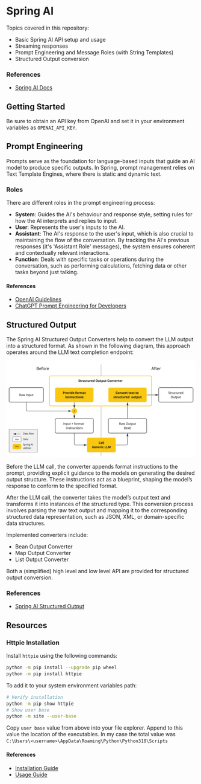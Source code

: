 # Spring AI

Topics covered in this repository:

- Basic Spring AI API setup and usage
- Streaming responses
- Prompt Engineering and Message Roles (with String Templates)
- Structured Output conversion

### References

- [Spring AI Docs](https://docs.spring.io/spring-ai/reference/index.html)

## Getting Started

Be sure to obtain an API key from OpenAI and set it in your environment variables as `OPENAI_API_KEY`.

## Prompt Engineering

Prompts serve as the foundation for language-based inputs that guide an AI model to produce specific outputs. In Spring,
prompt management relies on Text Template Engines, where there is static and dynamic text.

### Roles

There are different roles in the prompt engineering process:

- **System**: Guides the AI's behaviour and response style, setting rules for how the AI interprets and replies to
  input.
- **User**: Represents the user's inputs to the AI.
- **Assistant**: The AI's response to the user's input, which is also crucial to maintaining the flow of the
  conversation. By tracking the AI's previous responses (it's 'Assistant Role' messages), the system ensures coherent
  and contextually relevant interactions.
- **Function**: Deals with specific tasks or operations during the conversation, such as performing calculations,
  fetching data or other tasks beyond just talking.

#### References

- [OpenAI Guidelines](https://platform.openai.com/docs/guides/prompt-engineering)
- [ChatGPT Prompt Engineering for Developers](https://www.deeplearning.ai/short-courses/chatgpt-prompt-engineering-for-developers/)

## Structured Output

The Spring AI Structured Output Converters help to convert the LLM output into a structured format. As shown in the
following diagram, this approach operates around the LLM text completion endpoint:

![Structured Output Architecture Diagram](./assets/images/structured-output-architecture.jpg)

Before the LLM call, the converter appends format instructions to the prompt, providing explicit guidance to the models
on generating the desired output structure. These instructions act as a blueprint, shaping the model’s response to
conform to the specified format.

After the LLM call, the converter takes the model’s output text and transforms it into instances of the structured type.
This conversion process involves parsing the raw text output and mapping it to the corresponding structured data
representation, such as JSON, XML, or domain-specific data structures.

Implemented converters include:

- Bean Output Converter
- Map Output Converter
- List Output Converter

Both a (simplified) high level and low level API are provided for structured output conversion.

### References

- [Spring AI Structured Output](https://docs.spring.io/spring-ai/reference/api/structured-output-converter.html)

## Resources

### Httpie Installation

Install `httpie` using the following commands:

```bash
python -m pip install --upgrade pip wheel
python -m pip install httpie
```

To add it to your system environment variables path:

```bash
# Verify installation
python -m pip show httpie
# Show user base
python -m site --user-base
```

Copy `user base` value from above into your file explorer. Append to this value the location of the executables.
In my case the total value was `C:\Users\<username>\AppData\Roaming\Python\Python310\Scripts`

#### References

- [Installation Guide](https://httpie.io/docs/cli/installation)
- [Usage Guide](https://httpie.io/docs/cli/examples)
